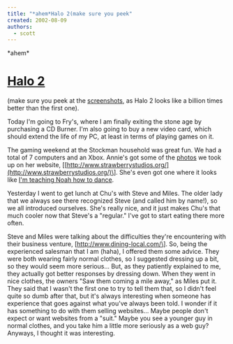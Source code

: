 ```yaml
---
title: "*ahem*Halo 2(make sure you peek"
created: 2002-08-09
authors: 
  - scott
---
```


\*ahem\*

# [Halo 2](http://www.bungie.net/perlbin/blam.pl?file=/site/1/news/stories/halo_2_announced.html)

(make sure you peek at the [screenshots](http://www.bungie.net/site/1/site/halo/features/screenshots.html), as Halo 2 looks like a billion times better than the first one).  
  
Today I'm going to Fry's, where I am finally exiting the stone age by purchasing a CD Burner. I'm also going to buy a new video card, which should extend the life of my PC, at least in terms of playing games on it.  
  
The gaming weekend at the Stockman household was great fun. We had a total of 7 computers and an Xbox. Annie's got some of the [photos](http://www.spaceninja.local/gallery/lan_party_i/) we took up on her website, \[[http://www.strawberrystudios.org/](http://www.strawberrystudios.org/)\]. She's even got one where it looks like [I'm teaching Noah how to dance](http://www.spaceninja.local/gallery/lan_party_i/scott_noah.jpg).  
  
Yesterday I went to get lunch at Chu's with Steve and Miles. The older lady that we always see there recognized Steve (and called him by name!), so we all introduced ourselves. She's really nice, and it just makes Chu's that much cooler now that Steve's a "regular." I've got to start eating there more often.  
  
Steve and Miles were talking about the difficulties they're encountering with their business venture, \[http://www.dining-local.com/\]. So, being the experienced salesman that I am (haha), I offered them some advice. They were both wearing fairly normal clothes, so I suggested dressing up a bit, so they would seem more serious... But, as they patiently explained to me, they actually got better responses by dressing down. When they went in nice clothes, the owners "Saw them coming a mile away," as Miles put it. They said that I wasn't the first one to try to tell them that, so I didn't feel quite so dumb after that, but it's always interesting when someone has experience that goes against what you've always been told. I wonder if it has something to do with them selling websites... Maybe people don't expect or want websites from a "suit." Maybe you see a younger guy in normal clothes, and you take him a little more seriously as a web guy? Anyways, I thought it was interesting.
